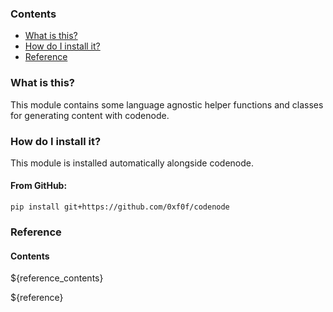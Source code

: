 ### Contents
- [What is this?](#what-is-this)
- [How do I install it?](#how-do-i-install-it)
- [Reference](#reference)

### What is this?
This module contains some language agnostic helper functions
and classes for generating content with codenode.

### How do I install it?
This module is installed automatically alongside codenode.

#### From GitHub:
`pip install git+https://github.com/0xf0f/codenode`

### Reference
#### Contents
${reference_contents}

${reference}
